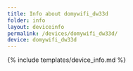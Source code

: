 ```yaml
---
title: Info about domywifi_dw33d
folder: info
layout: deviceinfo
permalink: /devices/domywifi_dw33d/
device: domywifi_dw33d
---
```

{% include templates/device_info.md %}
